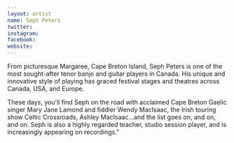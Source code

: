 ```yaml
---
layout: artist
name: Seph Peters
twitter:
instagram:
facebook:
website:
---
```


From picturesque Margaree, Cape Breton Island, Seph Peters is one of the most sought-after tenor banjo and guitar players in Canada. His unique and innovative style of playing has graced festival stages and theatres across Canada, USA, and Europe.

These days, you'll find Seph on the road with acclaimed Cape Breton Gaelic singer Mary Jane Lamond and fiddler Wendy MacIsaac, the Irish touring show Celtic Crossroads, Ashley MacIsaac...and the list goes on, and on, and on. Seph is also a highly regarded teacher, studio session player, and is increasingly appearing on recordings."